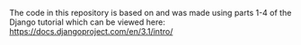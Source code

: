 The code in this repository is based on and was made using parts 1-4 of the Django tutorial which can be viewed here:
https://docs.djangoproject.com/en/3.1/intro/
